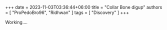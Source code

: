 +++ 
date = 2023-11-03T03:36:44+06:00
title = "Collar Bone digup"
authors = [ "ProPedoBro96", "Ridhwan" ]
tags = [ "Discovery" ]
+++

Working....